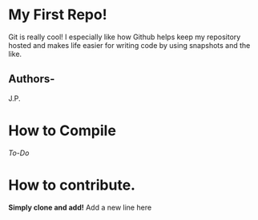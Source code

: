 # My First Repo!
Git is really cool! I especially like how Github helps keep my
repository hosted and makes life easier for writing code by using
snapshots and the like. 
## Authors- 
J.P.
# How to Compile 
_To-Do_
# How to contribute.
__Simply clone and add!__
Add a new line here
